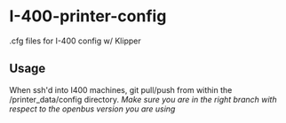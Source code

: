 # I-400-printer-config
.cfg files for I-400 config w/ Klipper

## Usage
When ssh'd into I400 machines, git pull/push from within the /printer_data/config directory. 
*Make sure you are in the right branch with respect to the openbus version you are using*
